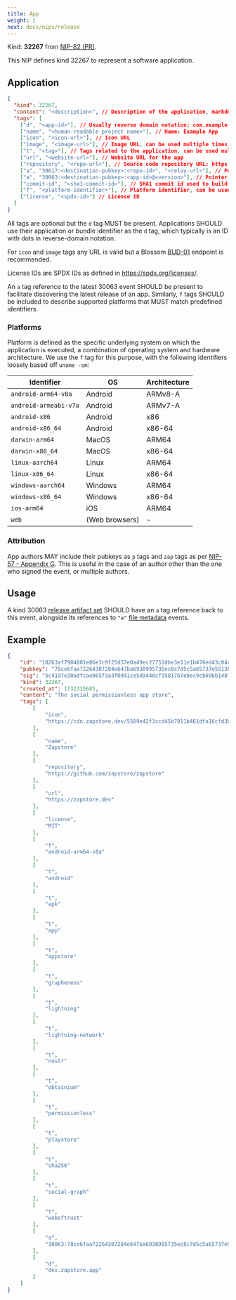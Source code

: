 ```yaml
---
title: App
weight: 1
next: docs/nips/release
---
```


Kind: **32267** from [NIP-82 (PR)](https://github.com/nostr-protocol/nips/pull/1336).

This NIP defines kind 32267 to represent a software application.

## Application

```json
{
  "kind": 32267,
  "content": "<description>", // Description of the application, markdown is allowed
  "tags": [
    ["d", "<app-id>"], // Usually reverse domain notation: com.example.app
    ["name", "<human-readable project name>"], // Name: Example App
    ["icon", "<icon-url>"], // Icon URL
    ["image", "<image-url>"], // Image URL, can be used multiple times
    ["t", "<tag>"], // Tags related to the application, can be used multiple times
    ["url", "<website-url>"], // Website URL for the app
    ["repository", "<repo-url>"], // Source code repository URL: https://github.com/example/android
    ["a", "30617:<destination-pubkey>:<repo-id>", "<relay-url>"], // Pointer to NIP-34 repository
    ["a", "30063:<destination-pubkey>:<app-id>@<version>"], // Pointer to the latest NIP-51 release artifact set
    ["commit-id", "<sha1-commit-id>"], // SHA1 commit id used to build the release
    ["f", "<platform-identifier>"], // Platform identifier, can be used multiple times 
    ["license", "<spdx-id>"] // License ID
  ]
}
```

All tags are optional but the `d` tag MUST be present. Applications SHOULD use their  application or bundle identifier as the `d` tag, which typically is an ID with dots in reverse-domain notation.

For `icon` and `image` tags any URL is valid but a Blossom [BUD-01](https://github.com/hzrd149/blossom/blob/master/buds/01.md#get-sha256---get-blob) endpoint is recommended.

License IDs are SPDX IDs as defined in https://spdx.org/licenses/.

An `a` tag reference to the latest 30063 event SHOULD be present to facilitate discovering the latest release of an app. Similarly, `f` tags SHOULD be included to describe supported platforms that MUST match predefined identifiers.

### Platforms

Platform is defined as the specific underlying system on which the application is executed, a combination of operating system and hardware architecture. We use the `f` tag for this purpose, with the following identifiers loosely based off `uname -sm`:

| Identifier             | OS              | Architecture      |
| ---------              | ---             | ---               |
| `android-arm64-v8a`    | Android         | ARMv8-A           |
| `android-armeabi-v7a`  | Android         | ARMv7-A           |
| `android-x86`          | Android         | x86               |
| `android-x86_64`       | Android         | x86-64            |
| `darwin-arm64`         | MacOS           | ARM64             |
| `darwin-x86_64`        | MacOS           | x86-64            |
| `linux-aarch64`        | Linux           | ARM64             |
| `linux-x86_64`         | Linux           | x86-64            |
| `windows-aarch64`      | Windows         | ARM64             |
| `windows-x86_64`       | Windows         | x86-64            |
| `ios-arm64`            | iOS             | ARM64             |
| `web`                  | (Web browsers)  | -                 |

### Attribution

App authors MAY include their pubkeys as `p` tags and `zap` tags as per [NIP-57 - Appendix G](57.md). This is useful in the case of an author other than the one who signed the event, or multiple authors.

## Usage

A kind 30063 [release artifact set](51.md) SHOULD have an `a` tag reference back to this event, alongside its references to `"e"` [file metadata](94.md) events.


## Example

```json
{
    "id": "18263af7904801e06e3c9f25d37e0a49ec27751dbe3e11e1b476ed43c04c3ee6",
    "pubkey": "78ce6faa72264387284e647ba6938995735ec8c7d5c5a65737e55130f026307d",
    "sig": "5c4197e30adfcae065f3a3f0d41ce5da440cf35817b7ebec9cb69bb148fcf5bd1688e44796bd67dcf825272c8947791c7faff81b379ad79298ce0e7944574b14",
    "kind": 32267,
    "created_at": 1732315685,
    "content": "The social permissionless app store",
    "tags": [
        [
            "icon",
            "https://cdn.zapstore.dev/5509e42f3ccd45b7011b461dfa16cfd3b5a4d2e34d0af583473f3c63fdc45eb0"
        ],
        [
            "name",
            "Zapstore"
        ],
        [
            "repository",
            "https://github.com/zapstore/zapstore"
        ],
        [
            "url",
            "https://zapstore.dev"
        ],
        [
            "license",
            "MIT"
        ],
        [
            "f",
            "android-arm64-v8a"
        ],
        [
            "t",
            "android"
        ],
        [
            "t",
            "apk"
        ],
        [
            "t",
            "app"
        ],
        [
            "t",
            "appstore"
        ],
        [
            "t",
            "grapheneos"
        ],
        [
            "t",
            "lightning"
        ],
        [
            "t",
            "lightning-network"
        ],
        [
            "t",
            "nostr"
        ],
        [
            "t",
            "obtainium"
        ],
        [
            "t",
            "permissionless"
        ],
        [
            "t",
            "playstore"
        ],
        [
            "t",
            "sha256"
        ],
        [
            "t",
            "social-graph"
        ],
        [
            "t",
            "weboftrust"
        ],
        [
            "a",
            "30063:78ce6faa72264387284e647ba6938995735ec8c7d5c5a65737e55130f026307d:dev.zapstore.app@0.1.6"
        ],
        [
            "d",
            "dev.zapstore.app"
        ]
    ]
}
```